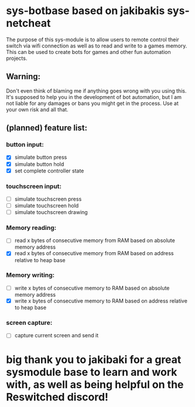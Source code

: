 # sys-botbase based on jakibakis sys-netcheat
The purpose of this sys-module is to allow users to remote control their switch via wifi connection as well as to read and write to a games memory. This can be used to create bots for games and other fun automation projects.

## Warning:
Don't even think of blaming me if anything goes wrong with you using this. It's supposed to help you in the development of bot automation, but I am not liable for any damages or bans you might get in the process. Use at your own risk and all that.

## (planned) feature list:
### button input:
- [x] simulate button press
- [x] simulate button hold
- [x] set complete controller state

### touchscreen input:
- [ ] simulate touchscreen press
- [ ] simulate touchscreen hold
- [ ] simulate touchscreen drawing

### Memory reading:
- [ ] read x bytes of consecutive memory from RAM based on absolute memory address
- [x] read x bytes of consecutive memory from RAM based on address relative to heap base

### Memory writing:
- [ ] write x bytes of consecutive memory to RAM based on absolute memory address
- [x] write x bytes of consecutive memory to RAM based on address relative to heap base

### screen capture:
- [ ] capture current screen and send it 


# big thank you to jakibaki for a great sysmodule base to learn and work with, as well as being helpful on the Reswitched discord!